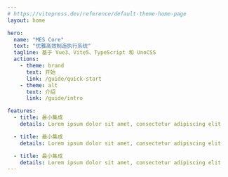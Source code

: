 ```yaml
---
# https://vitepress.dev/reference/default-theme-home-page
layout: home

hero:
  name: "MES Core"
  text: "优雅高效制造执行系统"
  tagline: 基于 Vue3、Vite5、TypeScript 和 UnoCSS
  actions:
    - theme: brand
      text: 开始
      link: /guide/quick-start
    - theme: alt
      text: 介绍
      link: /guide/intro

features:
  - title: 最小集成
    details: Lorem ipsum dolor sit amet, consectetur adipiscing elit

  - title: 最小集成
    details: Lorem ipsum dolor sit amet, consectetur adipiscing elit

  - title: 最小集成
    details: Lorem ipsum dolor sit amet, consectetur adipiscing elit
---
```

